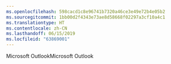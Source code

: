 ```yaml
---
ms.openlocfilehash: 598cacd1c8e96741b7320a46ce3e49e72b4e05b2
ms.sourcegitcommit: 1bb00d2f4343e73ae8d58668f02297a3cf10a4c1
ms.translationtype: HT
ms.contentlocale: zh-CN
ms.lasthandoff: 06/15/2019
ms.locfileid: "63869001"
---
```

<span data-ttu-id="17969-101">Microsoft Outlook</span><span class="sxs-lookup"><span data-stu-id="17969-101">Microsoft Outlook</span></span>